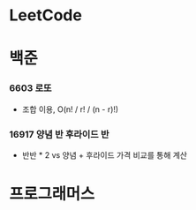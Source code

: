 # LeetCode

# 백준
### 6603 로또
- 조합 이용, O(n! / r! / (n - r)!)
### 16917 양념 반 후라이드 반
- 반반 * 2 vs 양념 + 후라이드 가격 비교를 통해 계산

# 프로그래머스
